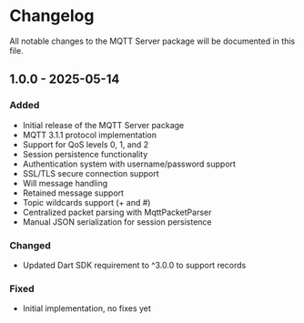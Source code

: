 # Changelog

All notable changes to the MQTT Server package will be documented in this file.

## 1.0.0 - 2025-05-14

### Added
- Initial release of the MQTT Server package
- MQTT 3.1.1 protocol implementation
- Support for QoS levels 0, 1, and 2
- Session persistence functionality
- Authentication system with username/password support
- SSL/TLS secure connection support
- Will message handling
- Retained message support
- Topic wildcards support (+ and #)
- Centralized packet parsing with MqttPacketParser
- Manual JSON serialization for session persistence

### Changed
- Updated Dart SDK requirement to ^3.0.0 to support records

### Fixed
- Initial implementation, no fixes yet
